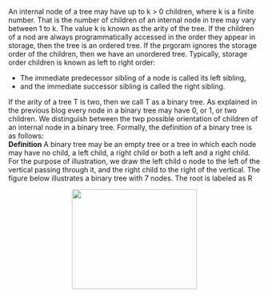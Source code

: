 An internal node of a tree may have up to k > 0 children, where k is a finite number. That is the number of 
children of an internal node in tree may vary between 1 to k. The value k is known as the arity of the tree. 
If the children of a nod are always programmatically accessed in the order they appear in storage, then the 
tree is an ordered tree. If the prgoram ignores the storage order of the children, then we have an unordered
tree. Typically, storage order children is known as left to right order:
<ul>
  <li> The immediate predecessor sibling of a node is called its left sibling,</li>
  <li> and the immediate successor sibling is called the right sibling.</li>
</ul>    
If the arity of a tree T is two, then we call T as a binary tree. As explained in the previous blog
every node in a binary tree may have 0, or 1, or two children. We distinguish between the twp possible 
orientation of children of an internal node in a binary tree. Formally, the definition of a binary tree is 
as follows:
<div class="alert alert-success">
   <strong>Definition</strong> A binary tree may be an empty tree or a tree in which each node may have 
  no child, a left child, a right child or both a left and a right child.  
</div>
For the purpose of illustration, we draw the left child o node to the left of the vertical passing through 
it, and the right child to the right of the vertical. The figure below illustrates a binary tree with 7 nodes. The 
root is labeled as R 
<p align="center">
<img src="https://github.com/rkgIITBh/data-structures.github.io/raw/gh-pages/images/binary_tree.jpg" width="250" height="200">
 </p>
